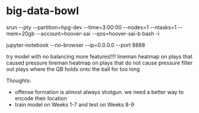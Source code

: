 # big-data-bowl

srun --pty --partition=hpg-dev --time=3:00:00 --nodes=1 --ntasks=1  --mem=20gb --account=hoover-sai --qos=hoover-sai-b bash -i

jupyter-notebook --no-browser --ip=0.0.0.0 --port 8888


try model with no balancing
more features!!!!
lineman heatmap on plays that caused pressure
lineman heatmap on plays that do not cause pressure
filter out plays where the QB holds onto the ball for too long


Thoughts:
- offense formation is almost always shotgun. we need a better way to encode their location
- train model on Weeks 1-7 and test on Weeks 8-9

